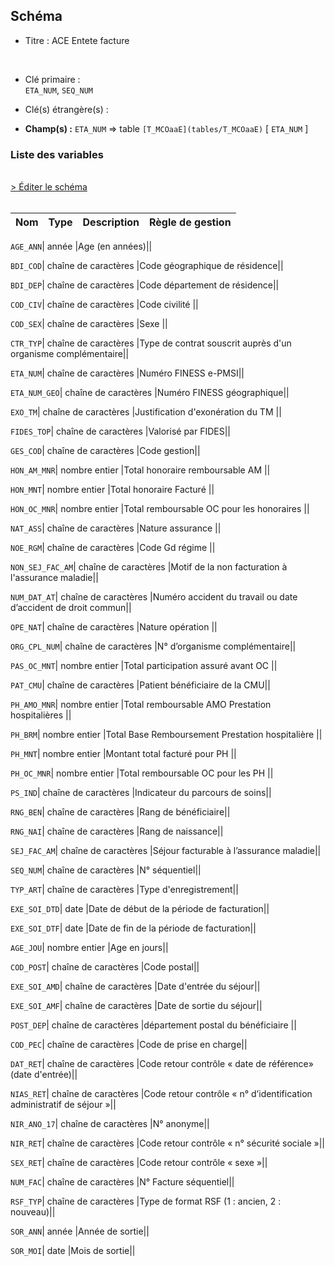 ## Schéma


- Titre : ACE Entete facture
<br />


- Clé primaire : <br />`ETA_NUM`, `SEQ_NUM`<br />


- Clé(s) étrangère(s) : <br />

- **Champ(s) :** `ETA_NUM`
  => table `[T_MCOaaE](tables/T_MCOaaE)` [ `ETA_NUM` ]<br />

 
### Liste des variables
<br />
<div>
    <a href="https://gitlab.com/healthdatahub/applications-du-hdh/schema-snds/-/tree/master/schemas/PMSI MCO/T_MCOaaFASTC.json"
       target="_blank" rel="noopener noreferrer">> Éditer le schéma</a>
</div>
<br />

Nom | Type | Description | Règle de gestion
-|-|-|-



`AGE_ANN`| année |Age (en années)||

`BDI_COD`| chaîne de caractères |Code géographique de résidence||

`BDI_DEP`| chaîne de caractères |Code département de résidence||

`COD_CIV`| chaîne de caractères |Code civilité ||

`COD_SEX`| chaîne de caractères |Sexe ||

`CTR_TYP`| chaîne de caractères |Type de contrat souscrit auprès d'un organisme complémentaire||

`ETA_NUM`| chaîne de caractères |Numéro FINESS e-PMSI||

`ETA_NUM_GEO`| chaîne de caractères |Numéro FINESS géographique||

`EXO_TM`| chaîne de caractères |Justification d'exonération du TM ||

`FIDES_TOP`| chaîne de caractères |Valorisé par FIDES||

`GES_COD`| chaîne de caractères |Code gestion||

`HON_AM_MNR`| nombre entier |Total honoraire remboursable AM ||

`HON_MNT`| nombre entier |Total honoraire Facturé ||

`HON_OC_MNR`| nombre entier |Total remboursable OC pour les honoraires ||

`NAT_ASS`| chaîne de caractères |Nature assurance ||

`NOE_RGM`| chaîne de caractères |Code Gd régime ||

`NON_SEJ_FAC_AM`| chaîne de caractères |Motif de la non facturation à l'assurance maladie||

`NUM_DAT_AT`| chaîne de caractères |Numéro accident du travail ou date d’accident de droit commun||

`OPE_NAT`| chaîne de caractères |Nature opération ||

`ORG_CPL_NUM`| chaîne de caractères |N° d’organisme complémentaire||

`PAS_OC_MNT`| nombre entier |Total participation assuré avant OC ||

`PAT_CMU`| chaîne de caractères |Patient bénéficiaire de la CMU||

`PH_AMO_MNR`| nombre entier |Total remboursable AMO Prestation hospitalières ||

`PH_BRM`| nombre entier |Total Base Remboursement Prestation hospitalière ||

`PH_MNT`| nombre entier |Montant total facturé pour PH ||

`PH_OC_MNR`| nombre entier |Total remboursable OC pour les PH ||

`PS_IND`| chaîne de caractères |Indicateur du parcours de soins||

`RNG_BEN`| chaîne de caractères |Rang de bénéficiaire||

`RNG_NAI`| chaîne de caractères |Rang de naissance||

`SEJ_FAC_AM`| chaîne de caractères |Séjour facturable à l’assurance maladie||

`SEQ_NUM`| chaîne de caractères |N° séquentiel||

`TYP_ART`| chaîne de caractères |Type d'enregistrement||

`EXE_SOI_DTD`| date |Date de début de la période de facturation||

`EXE_SOI_DTF`| date |Date de fin de la période de facturation||

`AGE_JOU`| nombre entier |Age en jours||

`COD_POST`| chaîne de caractères |Code postal||

`EXE_SOI_AMD`| chaîne de caractères |Date d'entrée du séjour||

`EXE_SOI_AMF`| chaîne de caractères |Date de sortie du séjour||

`POST_DEP`| chaîne de caractères |département postal du bénéficiaire ||

`COD_PEC`| chaîne de caractères |Code de prise en charge||

`DAT_RET`| chaîne de caractères |Code retour contrôle « date de référence» (date d'entrée)||

`NIAS_RET`| chaîne de caractères |Code retour contrôle « n° d’identification administratif de séjour »||

`NIR_ANO_17`| chaîne de caractères |N° anonyme||

`NIR_RET`| chaîne de caractères |Code retour contrôle « n° sécurité sociale »||

`SEX_RET`| chaîne de caractères |Code retour contrôle « sexe »||

`NUM_FAC`| chaîne de caractères |N° Facture séquentiel||

`RSF_TYP`| chaîne de caractères |Type de format RSF (1 : ancien, 2 : nouveau)||

`SOR_ANN`| année |Année de sortie||

`SOR_MOI`| date |Mois de sortie||
